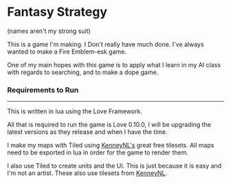 # Fantasy Strategy

(names aren't my strong suit)

This is a game I'm making. I Don't really have much done. I've always wanted to make a Fire Emblem-esk game.

One of my main hopes with this game is to apply what I learn in my AI class with regards to searching, and to make a dope game.

### Requirements to Run
----
This is written in lua using the Love Framework.

All that is required to run the game is Love 0.10.0, I will be upgrading the latest versions as they release and when I have the time.

I make my maps with Tiled using [KenneyNL's](http://www.kenney.nl) great free tilesets. All maps need to be exported in lua in order for the game to render them.

I also use Tiled to create units and the UI. This is just because it is easy and I'm not an artist. These also use tilesets from [KenneyNL](http://www.kenney.nl).
